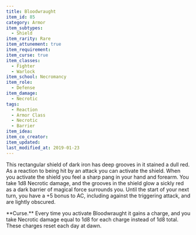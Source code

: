 ```yaml
---
title: Bloodwraught
item_id: 85
category: Armor
item_subtypes:
  - Shield
item_rarity: Rare
item_attunement: true
item_requirement:
item_curse: true
item_classes:
  - Fighter
  - Warlock
item_school: Necromancy
item_role:
  - Defense
item_damage:
  - Necrotic
tags:
  - Reaction
  - Armor Class
  - Necrotic
  - Barrier
item_idea:
item_co_creator:
item_updated:
last_modified_at: 2019-01-23
---
```


This rectangular shield of dark iron has deep grooves in it stained a dull red.    
As a reaction to being hit by an attack you can activate the shield. When you activate the shield you feel a sharp pang in your hand and forearm. You take 1d8 Necrotic damage, and the grooves in the shield glow a sickly red as a dark barrier of magical force surrounds you. Until the start of your next turn, you have a +5 bonus to AC, including against the triggering attack, and are lightly obscured.

<section id="curse">
**Curse.** Every time you activate Bloodwraught it gains a charge, and you take Necrotic damage equal to 1d8 for each charge instead of 1d8 total. These charges reset each day at dawn.
</section>
